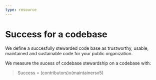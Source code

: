 ```yaml
---
type: resource
---
```


# Success for a codebase

We define a succesfully stewarded code base as trustworthy, usable, maintained and sustainable code for your public organization.

We measure the sucess of codebase stewardship on a codebase with:

> Success = (contributors)x(maintainersx5)
